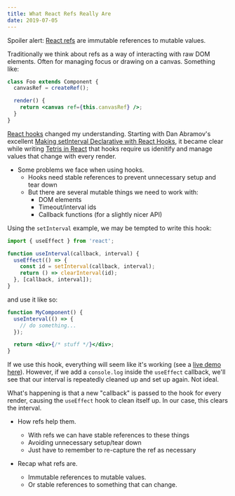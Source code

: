 ```yaml
---
title: What React Refs Really Are
date: 2019-07-05
---
```


Spoiler alert: [React refs](https://reactjs.org/docs/refs-and-the-dom.html) are immutable references to mutable values.

Traditionally we think about refs as a way of interacting with raw DOM elements. Often for managing focus or drawing on a canvas. Something like:

```jsx
class Foo extends Component {
  canvasRef = createRef();

  render() {
    return <canvas ref={this.canvasRef} />;
  }
}
```

[React hooks](https://reactjs.org/docs/hooks-overview.html) changed my understanding. Starting with Dan Abramov's excellent [Making setInterval Declarative with React Hooks](https://overreacted.io/making-setinterval-declarative-with-react-hooks/), it became clear while writing [Tetris in React](https://github.com/ahuth/tetris) that hooks require us idenitify and manage values that change with every render.

- Some problems we face when using hooks.
  - Hooks need stable references to prevent unnecessary setup and tear down
  - But there are several mutable things we need to work with:
    - DOM elements
    - Timeout/interval ids
    - Callback functions (for a slightly nicer API)

Using the `setInterval` example, we may be tempted to write this hook:

```js
import { useEffect } from 'react';

function useInterval(callback, interval) {
  useEffect(() => {
    const id = setInterval(callback, interval);
    return () => clearInterval(id);
  }, [callback, interval]);
}
```

and use it like so:

```jsx
function MyComponent() {
  useInterval(() => {
    // do something...
  });

  return <div>{/* stuff */}</div>;
}
```

If we use this hook, everything will seem like it's working (see a [live demo here](https://codesandbox.io/s/react-refs-hooks-1-z68pv)). However, if we add a `console.log` inside the `useEffect` callback, we'll see that our interval is repeatedly cleaned up and set up again. Not ideal.

What's happening is that a new "callback" is passed to the hook for every render, causing the `useEffect` hook to clean itself up. In our case, this clears the interval.

- How refs help them.
  - With refs we can have stable references to these things
  - Avoiding unnecessary setup/tear down
  - Just have to remember to re-capture the ref as necessary

- Recap what refs are.
  - Immutable references to mutable values.
  - Or stable references to something that can change.
